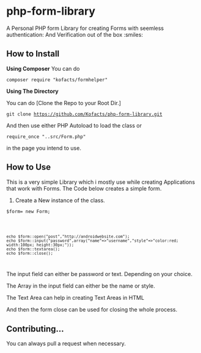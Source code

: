 # php-form-library
A Personal PHP form Library for creating Forms with seemless authentication: And Verification out of the box :smiles:

## How to Install

<b>Using Composer</b>
You can do

<code>composer require "kofacts/formhelper"</code>

<b>Using The Directory</b> 

You can do [Clone the Repo to your Root Dir.]

<code>git clone https://github.com/Kofacts/php-form-library.git</code>

And then use either PHP Autoload to load the class or

<code>require_once "..src/Form.php"</code>

in the page you intend to use.

## How to Use
This is a very simple Library which i mostly use while creating Applications that work with Forms.
The Code below creates a simple form.

1. Create a New instance of the class.

<code>$form= new Form;</code>

<code>

	echo $form::open("post","http://androidwebsite.com");
	echo $form::input("password",array("name"=>"username","style"=>"color:red; width:100px; height:30px;"));
	echo $form::textarea();
	echo $form::close();
</code>

The input field can either be password or text. Depending on your choice.

The Array in the input field can either be the name or style.

The Text Area can help in creating Text Areas in HTML

And then the form close can be used for closing the whole process.


## Contributing...
You can always pull a request when necessary.